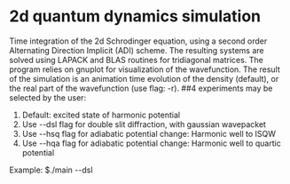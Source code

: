 # 2d quantum dynamics simulation

Time integration of the 2d Schrodinger equation, using a second order Alternating Direction Implicit (ADI) scheme. 
The resulting systems are solved using LAPACK and BLAS routines for tridiagonal matrices. The program relies on gnuplot for visualization of the wavefunction. 
The result of the simulation is an animation time evolution of the density (default), or the real part of the wavefunction (use flag: -r).
##4 experiments may be selected by the user: 

1. Default: excited state of harmonic potential
2. Use --dsl flag for double slit diffraction, with gaussian wavepacket
3. Use --hsq flag for adiabatic potential change: Harmonic well to ISQW
4. Use --hqa flag for adiabatic potential change: Harmonic well to quartic potential

Example: $./main --dsl 
